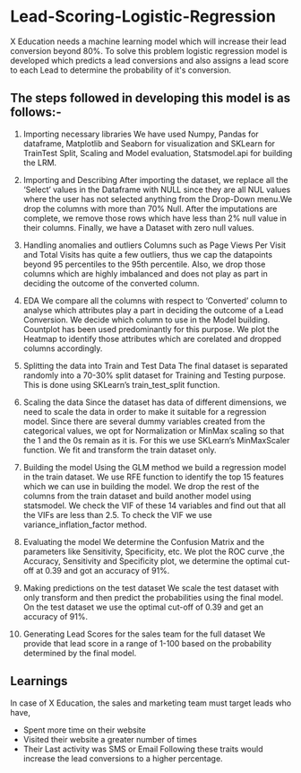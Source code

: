 # Lead-Scoring-Logistic-Regression
X Education needs a machine learning model which will increase their lead conversion beyond 80%. To solve this problem logistic regression model is developed which predicts a lead conversions and also assigns a lead score to each Lead to determine the probability of it's conversion.

## The steps followed in developing this model is as follows:-

1. Importing necessary libraries
We have used Numpy, Pandas for dataframe, Matplotlib and Seaborn for visualization and SKLearn for
TrainTest Split, Scaling and Model evaluation, Statsmodel.api for building the LRM.

2. Importing and Describing
After importing the dataset, we replace all the ‘Select’ values in the Dataframe with NULL since they are all
NUL values where the user has not selected anything from the Drop-Down menu.We drop the columns with
more than 70% Null. After the imputations are complete, we remove those rows which have less than 2%
null value in their columns. Finally, we have a Dataset with zero null values.

3. Handling anomalies and outliers
Columns such as Page Views Per Visit and Total Visits has quite a few outliers, thus we cap the datapoints
beyond 95 percentiles to the 95th percentile. Also, we drop those columns which are highly imbalanced and
does not play as part in deciding the outcome of the converted column.

4. EDA
We compare all the columns with respect to ‘Converted’ column to analyse which attributes play a part in
deciding the outcome of a Lead Conversion. We decide which column to use in the Model building.
Countplot has been used predominantly for this purpose. We plot the Heatmap to identify those attributes
which are corelated and dropped columns accordingly.

5. Splitting the data into Train and Test Data
The final dataset is separated randomly into a 70-30% split dataset for Training and Testing purpose. This is
done using SKLearn’s train_test_split function.

6. Scaling the data
Since the dataset has data of different dimensions, we need to scale the data in order to make it suitable for
a regression model. Since there are several dummy variables created from the categorical values, we opt for
Normalization or MinMax scaling so that the 1 and the 0s remain as it is. For this we use SKLearn’s
MinMaxScaler function. We fit and transform the train dataset only.

7. Building the model
Using the GLM method we build a regression model in the train dataset. We use RFE function to identify the
top 15 features which we can use in building the model. We drop the rest of the columns from the train
dataset and build another model using statsmodel. We check the VIF of these 14 variables and find out that all the VIFs
are less than 2.5. To check the VIF we use variance_inflation_factor method.

8. Evaluating the model
We determine the Confusion Matrix and the parameters like Sensitivity, Specificity, etc. We plot the ROC
curve ,the Accuracy, Sensitivity and Specificity plot, we determine the optimal cut-off at 0.39 and got an
accuracy of 91%.

9. Making predictions on the test dataset
We scale the test dataset with only transform and then predict the probabilities using the final model. On
the test dataset we use the optimal cut-off of 0.39 and get an accuracy of 91%.
10. Generating Lead Scores for the sales team for the full dataset
We provide that lead score in a range of 1-100 based on the probability determined by the final model.

## Learnings
In case of X Education, the sales and marketing team must target leads who have,
- Spent more time on their website
- Visited their website a greater number of times
- Their Last activity was SMS or Email
Following these traits would increase the lead conversions to a higher percentage.
